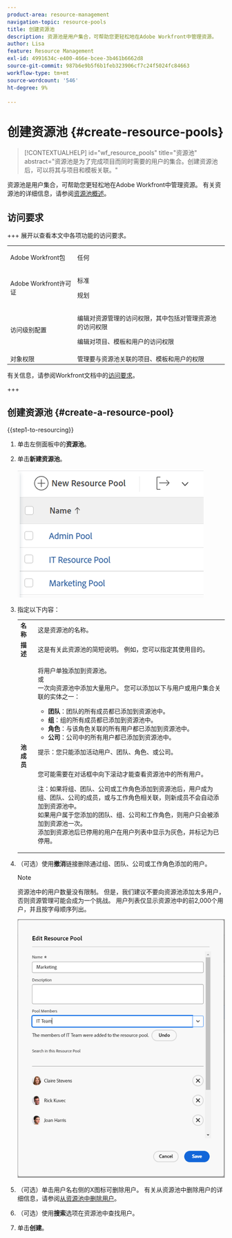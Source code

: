 ```yaml
---
product-area: resource-management
navigation-topic: resource-pools
title: 创建资源池
description: 资源池是用户集合，可帮助您更轻松地在Adobe Workfront中管理资源。
author: Lisa
feature: Resource Management
exl-id: 4991634c-e400-466e-bcee-3b461b6662d8
source-git-commit: 987b6e9b5f6b1feb323906cf7c24f5024fc84663
workflow-type: tm+mt
source-wordcount: '546'
ht-degree: 9%

---
```


# 创建资源池 {#create-resource-pools}

>[!CONTEXTUALHELP]
>id="wf_resource_pools"
>title="资源池"
>abstract="资源池是为了完成项目而同时需要的用户的集合。创建资源池后，可以将其与项目和模板关联。"

资源池是用户集合，可帮助您更轻松地在Adobe Workfront中管理资源。 有关资源池的详细信息，请参阅[资源池概述](../../../resource-mgmt/resource-planning/resource-pools/work-with-resource-pools.md)。

## 访问要求

+++ 展开以查看本文中各项功能的访问要求。

<table style="table-layout:auto"> 
 <col> 
 <col> 
 <tbody> 
  <tr> 
   <td>Adobe Workfront包</td> 
   <td><p>任何</p></td> 
  </tr> 
  <tr> 
   <td>Adobe Workfront许可证</td> 
   <td><p>标准</p>
   <p>规划</p></td>
  </tr> 
  <tr> 
   <td>访问级别配置</td> 
   <td> <p>编辑对资源管理的访问权限，其中包括对管理资源池的访问权限</p> <p>编辑对项目、模板和用户的访问权限</p></td> 
  </tr> 
  <tr> 
   <td>对象权限</td> 
   <td>管理要与资源池关联的项目、模板和用户的权限</td> 
  </tr> 
 </tbody> 
</table>

有关信息，请参阅Workfront文档中的[访问要求](/help/quicksilver/administration-and-setup/add-users/access-levels-and-object-permissions/access-level-requirements-in-documentation.md)。

+++

## 创建资源池 {#create-a-resource-pool}

{{step1-to-resourcing}}

1. 单击左侧面板中的&#x200B;**资源池**。
1. 单击&#x200B;**新建资源池**。

   ![资源池](assets/list-of-resource-pools.png)

1. 指定以下内容：

   <table style="table-layout:auto">
    <col>
    <col>
    <tbody>
     <tr>
      <td role="rowheader"><strong>名称</strong></td>
      <td>这是资源池的名称。</td>
     </tr>
     <tr>
      <td role="rowheader"><strong>描述</strong></td>
      <td>这是有关此资源池的简短说明。 例如，您可以指定其使用目的。</td>
     </tr>
     <tr>
      <td role="rowheader"><strong>池成员</strong></td>
      <td><p> 将用户单独添加到资源池。<br>或<br>一次向资源池中添加大量用户。 您可以添加以下与用户或用户集合关联的实体之一：
        <ul>
         <li><strong>团队</strong>：团队的所有成员都已添加到资源池中。</li>
         <li><strong>组</strong>：组的所有成员都已添加到资源池中。</li>
         <li><strong>角色</strong>：与该角色关联的所有用户都已添加到资源池中。</li>
         <li><strong>公司</strong>：公司中的所有用户都已添加到资源池中。</li>
        </ul><p>提示：您只能添加活动用户、团队、<span>角色、</span>或公司。</p><br>您可能需要在对话框中向下滚动才能查看资源池中的所有用户。
        <p>注：如果将组、团队、公司或工作角色添加到资源池后，用户成为组、团队、公司的成员，或与工作角色相关联，则新成员不会自动添加到资源池中。 <br>如果用户属于您添加的团队、组、公司和工作角色，则用户只会被添加到资源池一次。<br>添加到资源池后已停用的用户在用户列表中显示为灰色，并标记为已停用。</p></p></td>
     </tr>
    </tbody>
   </table>

1. （可选）使用&#x200B;**撤消**&#x200B;链接删除通过组、团队、公司或工作角色添加的用户。

   >[!NOTE]
   >
   >资源池中的用户数量没有限制。 但是，我们建议不要向资源池添加太多用户，否则资源管理可能会成为一个挑战。 用户列表仅显示资源池中的前2,000个用户，并且按字母顺序列出。

   ![个用户已添加到资源池](assets/users-in-resource-pool2.png)

1. （可选）单击用户名右侧的X图标可删除用户。 有关从资源池中删除用户的详细信息，请参阅[从资源池中删除用户](../../../resource-mgmt/resource-planning/resource-pools/remove-users-from-resource-pool.md)。
1. （可选）使用&#x200B;**搜索**&#x200B;选项在资源池中查找用户。
1. 单击&#x200B;**创建**。
